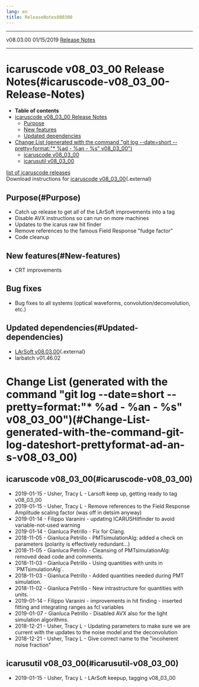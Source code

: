```yaml
---
lang: en
title: ReleaseNotes080300
---
```


  ----------- ------------ -- -- ------------------------------------------------------
  v08.03.00   01/15/2019         [Release Notes](ReleaseNotes080300.html)
  ----------- ------------ -- -- ------------------------------------------------------



icaruscode v08\_03\_00 Release Notes(#icaruscode-v08_03_00-Release-Notes)
==========================================================================================

-   **Table of contents**
-   [icaruscode v08\_03\_00 Release
    Notes](#icaruscode-v08_03_00-Release-Notes)
    -   [Purpose](#Purpose)
    -   [New features](#New-features)
    -   [Updated dependencies](#Updated-dependencies)
-   [Change List (generated with the command \"git log \--date=short
    \--pretty=format:\"\* %ad - %an - %s\"
    v08\_03\_00\")](#Change-List-generated-with-the-command-git-log-dateshort-prettyformat-ad-an-s-v08_03_00)
    -   [icaruscode v08\_03\_00](#icaruscode-v08_03_00)
    -   [icarusutil v08\_03\_00](#icarusutil-v08_03_00)

[list of icaruscode
releases](List_of_ICARUS_code_releases.html)\
Download instructions for [icaruscode
v08\_03\_00](http://scisoft.fnal.gov/scisoft/bundles/sbnd/v08_03_00/icaruscode-v08_03_00.html){.external}



Purpose(#Purpose)
----------------------------------

-   Catch up release to get all of the LArSoft improvements into a tag
-   Disable AVX instructions so can run on more machines
-   Updates to the icarus raw hit finder
-   Remove references to the famous Field Response \"fudge factor\"
-   Code cleanup



New features(#New-features)
--------------------------------------------

-   CRT improvements

Bug fixes
---------

-   Bug fixes to all systems (optical waveforms,
    convolution/deconvolution, etc.)



Updated dependencies(#Updated-dependencies)
------------------------------------------------------------

-   [LArSoft
    v08.03.00](https://cdcvs.fnal.gov/redmine/projects/larsoft/wiki/ReleaseNotes080300){.external}
-   larbatch v01.46.02



Change List (generated with the command \"git log \--date=short \--pretty=format:\"\* %ad - %an - %s\" v08\_03\_00\")(#Change-List-generated-with-the-command-git-log-dateshort-prettyformat-ad-an-s-v08_03_00)
================================================================================================================================================================================================================================



icaruscode v08\_03\_00(#icaruscode-v08_03_00)
--------------------------------------------------------------

-   2019-01-15 - Usher, Tracy L - Larsoft keep up, getting ready to tag
    v08\_03\_00
-   2019-01-15 - Usher, Tracy L - Remove references to the Field
    Response Amplitude scaling factor (was off in detsim anyway)
-   2019-01-14 - Filippo Varanini - updating ICARUSHitfinder to avoid
    variable-not-used warning
-   2019-01-14 - Gianluca Petrillo - Fix for Clang.
-   2018-11-05 - Gianluca Petrillo - PMTsimulationAlg: added a check on
    parameters (polarity is effectively redundant\...)
-   2018-11-05 - Gianluca Petrillo - Cleansing of PMTsimulationAlg:
    removed dead code and comments.
-   2018-11-03 - Gianluca Petrillo - Using quantities with units in
    \`PMTsimulationAlg\`.
-   2018-11-03 - Gianluca Petrillo - Added quantities needed during PMT
    simulation.
-   2018-11-02 - Gianluca Petrillo - New intrastructure for quantities
    with units.
-   2019-01-14 - Filippo Varanini - improvements in hit finding -
    inserted fitting and integrating ranges as fcl variables
-   2019-01-07 - Gianluca Petrillo - Disabled AVX also for the light
    simulation algorithms.
-   2018-12-21 - Usher, Tracy L - Updating parameters to make sure we
    are current with the updates to the noise model and the
    deconvolution
-   2018-12-21 - Usher, Tracy L - Give correct name to the \"incoherent
    noise fraction\"



icarusutil v08\_03\_00(#icarusutil-v08_03_00)
--------------------------------------------------------------

-   2019-01-15 - Usher, Tracy L - LArSoft keepup, tagging v08\_03\_00
